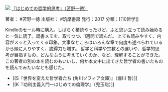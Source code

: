 ![](https://gyazo.com/06bbfd047d04a1b9ca5a3e239df5c332.raw)
[『はじめての哲学的思考』（苫野一徳）](https://amzn.to/3WKG73y)

著者： #苫野一徳 
出版社： #筑摩書房 
発行：2017
分類：[[10哲学]]

Kindleのセール時に購入。しばらく積読やったけど、ふと思い立って読み始めると一気に読了。読書メモを、取りつつ、1週間で読んだ。
とても読みやすく、内容がスッと入ってくる印象。大事なところはいろんな章で何度も述べられているから頭に入りやすく、説得力も増す。
哲学と科学や宗教との違いや、哲学的思考が目指すもの、どんなふうに考えていくのか、など、理解することができた。
この著者の別の本を読むのもいいし、何か本文中に出てきた哲学者の書いたものを読んでみたいなとも感じた。

- [[S『世界を変えた哲学者たち (角川ソフィア文庫)』（堀川 哲）]]
- [[K『功利主義入門ーはじめての倫理学』（児玉聡）]]